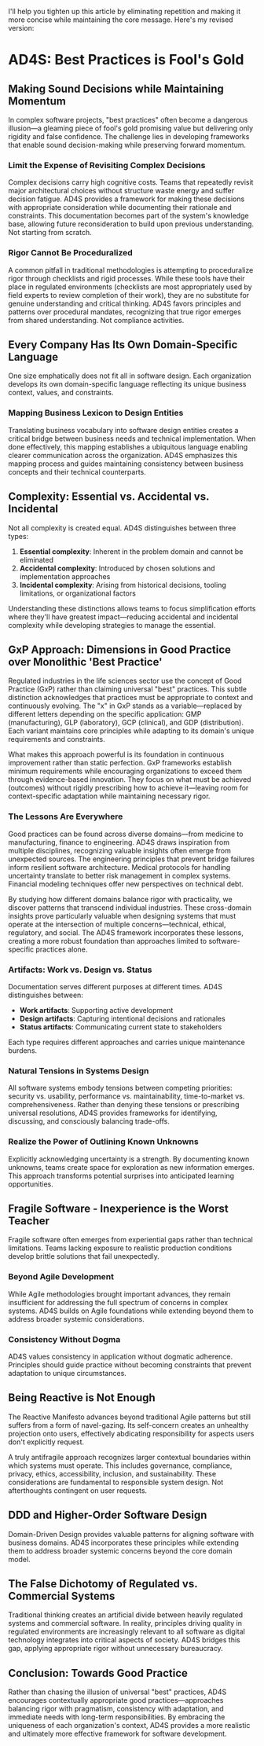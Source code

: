 I'll help you tighten up this article by eliminating repetition and making it more concise while maintaining the core message. Here's my revised version:

# AD4S: Best Practices is Fool's Gold

## Making Sound Decisions while Maintaining Momentum

In complex software projects, "best practices" often become a dangerous illusion—a gleaming piece of fool's gold promising value but delivering only rigidity and false confidence. The challenge lies in developing frameworks that enable sound decision-making while preserving forward momentum.

### Limit the Expense of Revisiting Complex Decisions

Complex decisions carry high cognitive costs. Teams that repeatedly revisit major architectural choices without structure waste energy and suffer decision fatigue. AD4S provides a framework for making these decisions with appropriate consideration while documenting their rationale and constraints. This documentation becomes part of the system's knowledge base, allowing future reconsideration to build upon previous understanding. Not starting from scratch.

### Rigor Cannot Be Proceduralized

A common pitfall in traditional methodologies is attempting to proceduralize rigor through checklists and rigid processes. While these tools have their place in regulated environments (checklists are most appropriately used by field experts to review completion of their work), they are no substitute for genuine understanding and critical thinking. AD4S favors principles and patterns over procedural mandates, recognizing that true rigor emerges from shared understanding. Not compliance activities.

## Every Company Has Its Own Domain-Specific Language

One size emphatically does not fit all in software design. Each organization develops its own domain-specific language reflecting its unique business context, values, and constraints.

### Mapping Business Lexicon to Design Entities

Translating business vocabulary into software design entities creates a critical bridge between business needs and technical implementation. When done effectively, this mapping establishes a ubiquitous language enabling clearer communication across the organization. AD4S emphasizes this mapping process and guides maintaining consistency between business concepts and their technical counterparts.

## Complexity: Essential vs. Accidental vs. Incidental

Not all complexity is created equal. AD4S distinguishes between three types:

1. **Essential complexity**: Inherent in the problem domain and cannot be eliminated
2. **Accidental complexity**: Introduced by chosen solutions and implementation approaches
3. **Incidental complexity**: Arising from historical decisions, tooling limitations, or organizational factors

Understanding these distinctions allows teams to focus simplification efforts where they'll have greatest impact—reducing accidental and incidental complexity while developing strategies to manage the essential.

## GxP Approach: Dimensions in Good Practice over Monolithic 'Best Practice'

Regulated industries in the life sciences sector use the concept of Good Practice (GxP) rather than claiming universal "best" practices. This subtle distinction acknowledges that practices must be appropriate to context and continuously evolving. The "x" in GxP stands as a variable—replaced by different letters depending on the specific application: GMP (manufacturing), GLP (laboratory), GCP (clinical), and GDP (distribution). Each variant maintains core principles while adapting to its domain's unique requirements and constraints.

What makes this approach powerful is its foundation in continuous improvement rather than static perfection. GxP frameworks establish minimum requirements while encouraging organizations to exceed them through evidence-based innovation. They focus on what must be achieved (outcomes) without rigidly prescribing how to achieve it—leaving room for context-specific adaptation while maintaining necessary rigor.

### The Lessons Are Everywhere

Good practices can be found across diverse domains—from medicine to manufacturing, finance to engineering. AD4S draws inspiration from multiple disciplines, recognizing valuable insights often emerge from unexpected sources. The engineering principles that prevent bridge failures inform resilient software architecture. Medical protocols for handling uncertainty translate to better risk management in complex systems. Financial modeling techniques offer new perspectives on technical debt.

By studying how different domains balance rigor with practicality, we discover patterns that transcend individual industries. These cross-domain insights prove particularly valuable when designing systems that must operate at the intersection of multiple concerns—technical, ethical, regulatory, and social. The AD4S framework incorporates these lessons, creating a more robust foundation than approaches limited to software-specific practices alone.

### Artifacts: Work vs. Design vs. Status

Documentation serves different purposes at different times. AD4S distinguishes between:

- **Work artifacts**: Supporting active development
- **Design artifacts**: Capturing intentional decisions and rationales
- **Status artifacts**: Communicating current state to stakeholders

Each type requires different approaches and carries unique maintenance burdens.

### Natural Tensions in Systems Design

All software systems embody tensions between competing priorities: security vs. usability, performance vs. maintainability, time-to-market vs. comprehensiveness. Rather than denying these tensions or prescribing universal resolutions, AD4S provides frameworks for identifying, discussing, and consciously balancing trade-offs.

### Realize the Power of Outlining Known Unknowns

Explicitly acknowledging uncertainty is a strength. By documenting known unknowns, teams create space for exploration as new information emerges. This approach transforms potential surprises into anticipated learning opportunities.

## Fragile Software - Inexperience is the Worst Teacher

Fragile software often emerges from experiential gaps rather than technical limitations. Teams lacking exposure to realistic production conditions develop brittle solutions that fail unexpectedly.

### Beyond Agile Development

While Agile methodologies brought important advances, they remain insufficient for addressing the full spectrum of concerns in complex systems. AD4S builds on Agile foundations while extending beyond them to address broader systemic considerations.

### Consistency Without Dogma

AD4S values consistency in application without dogmatic adherence. Principles should guide practice without becoming constraints that prevent adaptation to unique circumstances.

## Being Reactive is Not Enough

The Reactive Manifesto advances beyond traditional Agile patterns but still suffers from a form of navel-gazing. Its self-concern creates an unhealthy projection onto users, effectively abdicating responsibility for aspects users don't explicitly request.

A truly antifragile approach recognizes larger contextual boundaries within which systems must operate. This includes governance, compliance, privacy, ethics, accessibility, inclusion, and sustainability. These considerations are fundamental to responsible system design. Not afterthoughts contingent on user requests.

## DDD and Higher-Order Software Design

Domain-Driven Design provides valuable patterns for aligning software with business domains. AD4S incorporates these principles while extending them to address broader systemic concerns beyond the core domain model.

## The False Dichotomy of Regulated vs. Commercial Systems

Traditional thinking creates an artificial divide between heavily regulated systems and commercial software. In reality, principles driving quality in regulated environments are increasingly relevant to all software as digital technology integrates into critical aspects of society. AD4S bridges this gap, applying appropriate rigor without unnecessary bureaucracy.

## Conclusion: Towards Good Practice

Rather than chasing the illusion of universal "best" practices, AD4S encourages contextually appropriate good practices—approaches balancing rigor with pragmatism, consistency with adaptation, and immediate needs with long-term responsibilities. By embracing the uniqueness of each organization's context, AD4S provides a more realistic and ultimately more effective framework for software development.